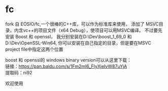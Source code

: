 # fc
fork 自 EOSIO/fc,一个很棒的C++库，可以作为标准库来使用，
添加了 MSVC目录，内含vc++的项目文件（x64 Debug），使项目可以用MSVC编译。
不过要先安装 Boost 和 openssl，
我分别安装在D:\Dev\boost_1_69_0 和 D:\Dev\OpenSSL-Win64,
你可以安装在自己指定的目录，但是要在MSVC project file中指定这两个位置

boost  和 openssl的 windows binary version可以从这里下载：<br>
链接：https://pan.baidu.com/s/1Fm2ml6_FIyXjeIvW87uYjA <br>
提取码：ni92 

欢迎使用
